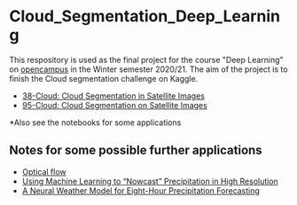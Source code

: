# Cloud_Segmentation_Deep_Learning 

This respository is used as the final project for the course "Deep Learning" on [opencampus](https://edu.opencampus.sh/) in the Winter semester 2020/21.
The aim of the project is to finish the Cloud segmentation challenge on Kaggle.
* [38-Cloud: Cloud Segmentation in Satellite Images](https://www.kaggle.com/sorour/38cloud-cloud-segmentation-in-satellite-images)
* [95-Cloud: Cloud Segmentation on Satellite Images](https://www.kaggle.com/sorour/95cloud-cloud-segmentation-on-satellite-images/version/1)

*Also see the notebooks for some applications

## Notes for some possible further applications
* [Optical flow](https://nanonets.com/blog/optical-flow/)
* [Using Machine Learning to “Nowcast” Precipitation in High Resolution](https://ai.googleblog.com/2020/01/using-machine-learning-to-nowcast.html)
* [A Neural Weather Model for Eight-Hour Precipitation Forecasting](https://ai.googleblog.com/2020/03/a-neural-weather-model-for-eight-hour.html)


